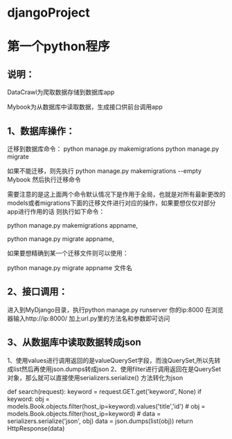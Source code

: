 # djangoProject
第一个python程序
=======

说明：
-----

DataCrawl为爬取数据存储到数据库app

Mybook为从数据库中读取数据，生成接口供前台调用app

1、数据库操作：
-------
迁移到数据库命令：
python manage.py makemigrations
python manage.py migrate

如果不能迁移，则先执行
python manage.py makemigrations --empty Mybook
然后执行迁移命令

需要注意的是这上面两个命令默认情况下是作用于全局，也就是对所有最新更改的models或者migrations下面的迁移文件进行对应的操作，如果要想仅仅对部分app进行作用的话  则执行如下命令：

python manage.py makemigrations appname,

python manage.py migrate appname,

如果要想精确到某一个迁移文件则可以使用：

python manage.py migrate appname 文件名

2、接口调用：
----------
进入到MyDjango目录，执行python manage.py runserver 你的ip:8000
在浏览器输入http://ip:8000/ 加上url.py里的方法名和参数即可访问

3、从数据库中读取数据转成json
----------
1、使用values进行调用返回的是valueQuerySet字段，而浊QuerySet,所以先转成list然后再使用json.dumps转成json
2、使用filter进行调用返回在是QuerySet对象，那么就可以直接使用serializers.serialize() 方法转化为json

def search(request):
    keyword = request.GET.get('keyword', None)
    if keyword:
        obj = models.Book.objects.filter(host_ip=keyword).values('title','id')
        # obj = models.Book.objects.filter(host_ip=keyword)
        # data = serializers.serialize('json', obj)
        data = json.dumps(list(obj))
    return HttpResponse(data)